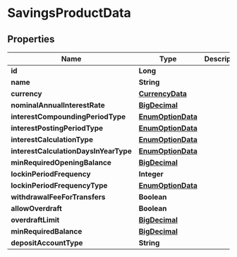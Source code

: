 # SavingsProductData

## Properties
Name | Type | Description | Notes
------------ | ------------- | ------------- | -------------
**id** | **Long** |  |  [optional]
**name** | **String** |  |  [optional]
**currency** | [**CurrencyData**](CurrencyData.md) |  |  [optional]
**nominalAnnualInterestRate** | [**BigDecimal**](BigDecimal.md) |  |  [optional]
**interestCompoundingPeriodType** | [**EnumOptionData**](EnumOptionData.md) |  |  [optional]
**interestPostingPeriodType** | [**EnumOptionData**](EnumOptionData.md) |  |  [optional]
**interestCalculationType** | [**EnumOptionData**](EnumOptionData.md) |  |  [optional]
**interestCalculationDaysInYearType** | [**EnumOptionData**](EnumOptionData.md) |  |  [optional]
**minRequiredOpeningBalance** | [**BigDecimal**](BigDecimal.md) |  |  [optional]
**lockinPeriodFrequency** | **Integer** |  |  [optional]
**lockinPeriodFrequencyType** | [**EnumOptionData**](EnumOptionData.md) |  |  [optional]
**withdrawalFeeForTransfers** | **Boolean** |  |  [optional]
**allowOverdraft** | **Boolean** |  |  [optional]
**overdraftLimit** | [**BigDecimal**](BigDecimal.md) |  |  [optional]
**minRequiredBalance** | [**BigDecimal**](BigDecimal.md) |  |  [optional]
**depositAccountType** | **String** |  |  [optional]
